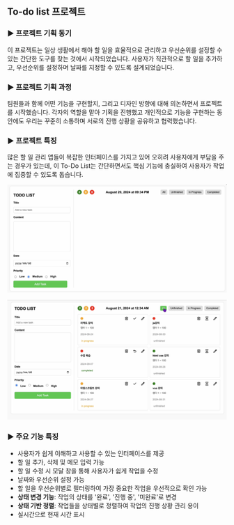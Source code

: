 ## To-do list 프로젝트




### ▶️ 프로젝트 기획 동기

이 프로젝트는 일상 생활에서 해야 할 일을 효율적으로 관리하고 우선순위를 설정할 수 있는 간단한 도구를 찾는 것에서 시작되었습니다. 사용자가 직관적으로 할 일을 추가하고, 우선순위를 설정하며 날짜를 지정할 수 있도록 설계되었습니다.

### ▶️ 프로젝트 기획 과정

팀원들과 함께 어떤 기능을 구현할지, 그리고 디자인 방향에 대해 의논하면서 프로젝트를 시작했습니다. 각자의 역할을 맡아 기획을 진행했고 개인적으로 기능을 구현하는 동안에도 우리는 꾸준히 소통하며 서로의 진행 상황을 공유하고 협력했습니다. 

### ▶️ 프로젝트 특징

많은 할 일 관리 앱들이 복잡한 인터페이스를 가지고 있어 오히려 사용자에게 부담을 주는 경우가 있는데, 이 To-Do List는 간단하면서도 핵심 기능에 충실하여 사용자가 작업에 집중할 수 있도록 돕습니다.

![image.png](images/image.png)

![image.png](images/image1.png)

### ▶️ 주요 기능 특징

- 사용자가 쉽게 이해하고 사용할 수 있는 인터페이스를 제공
- 할 일 추가, 삭제 및 메모 입력 가능
- 할 일 수정 시 모달 창을 통해 사용자가 쉽게 작업을 수정
- 날짜와 우선순위 설정 가능
- 할 일을 우선순위별로 필터링하여 가장 중요한 작업을 우선적으로 확인 가능
- **상태 변경 기능**: 작업의 상태를 '완료', '진행 중', '미완료'로 변경
- **상태 기반 정렬**: 작업들을 상태별로 정렬하여 작업의 진행 상황 관리 용이
- 실시간으로 현재 시간 표시
